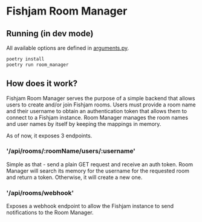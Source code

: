 # Fishjam Room Manager

## Running (in dev mode)
All available options are defined in [arguments.py](room_manager/arguments.py).

```sh
poetry install
poetry run room_manager 
```

## How does it work?

Fishjam Room Manager serves the purpose of a simple backend that allows users to create and/or join Fishjam rooms.
Users must provide a room name and their username to obtain an authentication token that allows them to connect to a Fishjam instance.
Room Manager manages the room names and user names by itself by keeping the mappings in memory.

As of now, it exposes 3 endpoints.

### '/api/rooms/:roomName/users/:username'

Simple as that - send a plain GET request and receive an auth token.
Room Manager will search its memory for the username for the requested room and return a token.
Otherwise, it will create a new one.

### '/api/rooms/webhook'

Exposes a webhook endpoint to allow the Fishjam instance to send notifications to the Room Manager.
